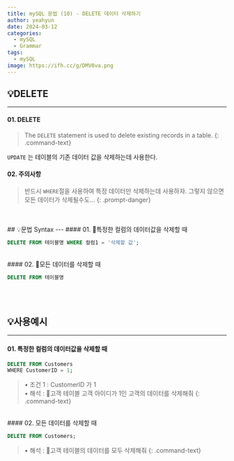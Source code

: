 ```yaml
---
title: mySQL 문법 (10) - DELETE 데이터 삭제하기
author: yeahyun
date: 2024-03-12
categories:
  - mySQL
  - Grammarㅤ
tags:
  - mySQL
image: https://ifh.cc/g/DMV0va.png
---
```

## 💡DELETE
---
#### 01. DELETE

>The `DELETE` statement is used to delete existing records in a table.
{: .command-text}

`UPDATE` 는 테이블의 기존 데이터 값을 삭제하는데 사용한다.

#### 02. 주의사항

>반드시 `WHERE`절을 사용하여 특정 데이터만 삭제하는데 사용하자. 그렇지 않으면 모든 데이터가 삭제될수도...
{: .prompt-danger}

<br>
<br>
## 💡문법 Syntax
---
#### 01. 특정한 컬럼의 데이터값을 삭제할 때

```sql
DELETE FROM 테이블명 WHERE 컬럼1 = '삭제할 값';
```

<br>
#### 02. 모든 데이터를 삭제할 때

```sql
DELETE FROM 테이블명
```
<br>
<br>

## 💡사용예시
---
#### 01. 특정한 컬럼의 데이터값을 삭제할 때

```sql
DELETE FROM Customers
WHERE CustomerID = 1;
```

>• 조건 1 : CustomerID 가 1  
>• 해석 : 고객 테이블 고객 아이디가 1인 고객의 데이터를 삭제해줘
{: .command-text}

<br>
#### 02. 모든 데이터를 삭제할 때

```sql
DELETE FROM Customers;
```

>• 해석 : 고객 테이블의 데이터를 모두 삭제해줘
{: .command-text}
